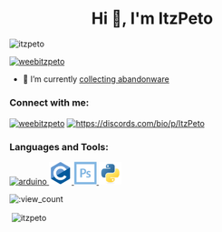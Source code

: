 <h1 align="center">Hi 👋, I'm ItzPeto</h1>
<p align="left"> <img src="https://komarev.com/ghpvc/?username=itzpeto&label=Profile%20views&color=0e75b6&style=flat" alt="itzpeto" /> </p>

<p align="left"> <a href="https://twitter.com/weebitzpeto" target="blank"><img src="https://img.shields.io/twitter/follow/weebitzpeto?logo=twitter&style=for-the-badge" alt="weebitzpeto" /></a> </p>

- 🔭 I’m currently [collecting abandonware](https://github.com/ItzPeto/RealnyZivot)

<h3 align="left">Connect with me:</h3>
<p align="left">
<a href="https://twitter.com/weebitzpeto" target="blank"><img align="center" src="https://raw.githubusercontent.com/rahuldkjain/github-profile-readme-generator/master/src/images/icons/Social/twitter.svg" alt="weebitzpeto" height="30" width="40" /></a>
<a href="https://discords.com/bio/p/ItzPeto" target="blank"><img align="center" src="https://raw.githubusercontent.com/rahuldkjain/github-profile-readme-generator/master/src/images/icons/Social/discord.svg" alt="https://discords.com/bio/p/ItzPeto" height="30" width="40" /></a>
</p>

<h3 align="left">Languages and Tools:</h3>
<p align="left"> <a href="https://www.arduino.cc/" target="_blank" rel="noreferrer"> <img src="https://cdn.worldvectorlogo.com/logos/arduino-1.svg" alt="arduino" width="40" height="40"/> </a> <a href="https://www.cprogramming.com/" target="_blank" rel="noreferrer"> <img src="https://raw.githubusercontent.com/devicons/devicon/master/icons/c/c-original.svg" alt="c" width="40" height="40"/> </a> <a href="https://www.photoshop.com/en" target="_blank" rel="noreferrer"> <img src="https://raw.githubusercontent.com/devicons/devicon/master/icons/photoshop/photoshop-line.svg" alt="photoshop" width="40" height="40"/> </a> <a href="https://www.python.org" target="_blank" rel="noreferrer"> <img src="https://raw.githubusercontent.com/devicons/devicon/master/icons/python/python-original.svg" alt="python" width="40" height="40"/> </a> </p>

![:view_count](https://count.chiya.dev/get/@ItzPeto?theme=rule34)

<p>&nbsp;<img align="center" src="https://github-readme-stats.vercel.app/api?username=itzpeto&show_icons=true&locale=en" alt="itzpeto" /></p>
